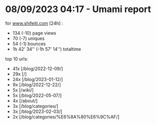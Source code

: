 # 08/09/2023 04:17 - Umami report
for www.shifeiti.com [24h] :

 - 134 (-10) page views
 - 70 (-7) uniques
 - 54 (-1) bounces
 - 1h 42' 34'' (-1h 57' 14'') totaltime


top 10 urls:
 - 41x [/blog/2022-12-09/]
 - 29x [/]
 - 24x [/blog/2023-01-12/]
 - 9x [/blog/2022-12-22/]
 - 5x [/wiki/]
 - 5x [/blog/2022-05-07/]
 - 4x [/about/]
 - 3x [/blog/categories/]
 - 3x [/blog/2023-02-03/]
 - 2x [/blog/categories/%E6%8A%80%E6%9C%AF/]


